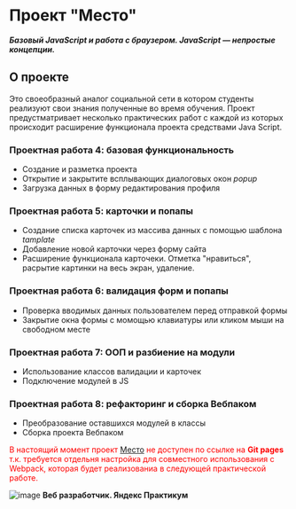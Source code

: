 # Проект "Место"
***Базовый JavaScript и работа с браузером. JavaScript — непростые концепции.***

## О проекте
Это своеобразный аналог социальной сети в котором студенты реализуют свои знания полученные во время обучения. Проект предустматривает несколько практических работ с каждой из которых происходит расширение функционала проекта средствами Java Script.

### Проектная работа 4: базовая функциональность
* Создание и разметка проекта
* Открытие и закрытите всплывающих диалоговых окон _popup_
* Загрузка данных в форму редактирования профиля

### Проектная работа 5: карточки и попапы
* Создание списка карточек из массива данных с помощью шаблона _tamplate_
* Добавление новой карточки через форму сайта
* Расширение функционала карточеки. Отметка "нравиться", расрытие картинки на весь экран, удаление.

### Проектная работа 6: валидация форм и попапы
* Проверка вводимых данных пользователем перед отправкой формы
* Закрытие окна формы с момощью клавиатуры или кликом мыши на свободном месте

### Проектная работа 7: ООП и разбиение на модули
* Использование классов валидации и карточек
* Подключение модулей в JS

### Проектная работа 8: рефакторинг и сборка Вебпаком
* Преобразование оставшихся модулей в классы
* Сборка проекта Вебпаком

<span style="color:red">В настоящий момент проект [Место](https://vova-iz-tambova.github.io/mesto/) не доступен по ссылке на **Git pages** т.к. требуется отдельня настройка для совместного использования с Webpack, которая будет реализованиа в следующей практической работе.</span>

![image](https://repository-images.githubusercontent.com/611424249/42975c07-7ade-48ea-90a3-3e3a2c86449a)
**Веб разработчик. Яндекс Практикум**
